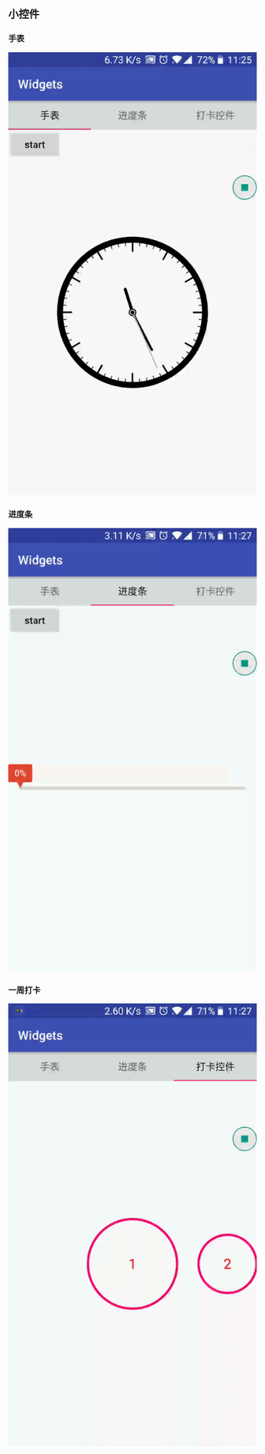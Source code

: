 ## 小控件

### 手表
![手表](image/watch.gif)

### 进度条
![进度条](image/progress.gif)

### 一周打卡
![一周打卡](image/week.gif)

